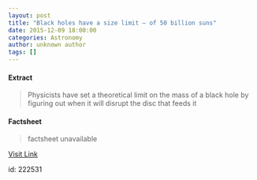 ```yaml
---
layout: post
title: "Black holes have a size limit – of 50 billion suns"
date: 2015-12-09 18:00:00
categories: Astronomy
author: unknown author
tags: []
---
```



#### Extract
>Physicists have set a theoretical limit on the mass of a black hole by figuring out when it will disrupt the disc that feeds it

#### Factsheet
>factsheet unavailable

[Visit Link](http://feeds.newscientist.com/c/749/f/10898/s/4c1dd29e/sc/23/l/0M0Snewscientist0N0Carticle0Cmg22830A5120E10A0A0Eblack0Eholes0Ehave0Ea0Esize0Elimit0Eof0E50A0Ebillion0Esuns0C/story01.htm)

id:  222531

